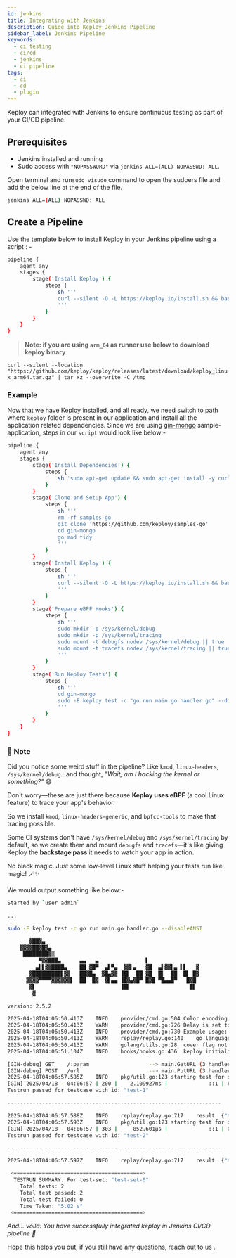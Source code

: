 ```yaml
---
id: jenkins
title: Integrating with Jenkins
description: Guide into Keploy Jenkins Pipeline
sidebar_label: Jenkins Pipeline
keywords:
  - ci testing
  - ci/cd
  - jenkins
  - ci pipeline
tags:
  - ci
  - cd
  - plugin
---
```


Keploy can integrated with Jenkins to ensure continuous testing as part of your CI/CD pipeline.

## Prerequisites

- Jenkins installed and running
- Sudo access with `"NOPASSWORD"` via `jenkins ALL=(ALL) NOPASSWD: ALL`.

Open terminal and run`sudo visudo` command to open the sudoers file and add the below line at the end of the file.

```sh
jenkins ALL=(ALL) NOPASSWD: ALL
```

## Create a Pipeline

Use the template below to install Keploy in your Jenkins pipeline using a script : -

```sh
pipeline {
    agent any
    stages {
        stage('Install Keploy') {
            steps {
                sh '''
                curl --silent -O -L https://keploy.io/install.sh && bash install.sh
                '''
            }
        }
    }
}

```

> **Note: if you are using `arm_64` as runner use below to download keploy binary**

`curl --silent --location "https://github.com/keploy/keploy/releases/latest/download/keploy_linux_arm64.tar.gz" | tar xz --overwrite -C /tmp`

### Example

Now that we have Keploy installed, and all ready, we need switch to path where `keploy` folder is present in our application and install all the application related dependencies. Since we are using [gin-mongo](https://github.com/keploy/samples-go/tree/main/gin-mongo) sample-application, steps in our `script` would look like below:-

```sh
pipeline {
    agent any
    stages {
        stage('Install Dependencies') {
            steps {
                sh 'sudo apt-get update && sudo apt-get install -y curl kmod linux-headers-generic bpfcc-tools git golang-go'
            }
        }
        stage('Clone and Setup App') {
            steps {
                sh '''
                rm -rf samples-go
                git clone 'https://github.com/keploy/samples-go'
                cd gin-mongo
                go mod tidy
                '''
            }
        }
        stage('Install Keploy') {
            steps {
                sh '''
                curl --silent -O -L https://keploy.io/install.sh && bash install.sh
                '''
            }
        }
        stage('Prepare eBPF Hooks') {
            steps {
                sh '''
                sudo mkdir -p /sys/kernel/debug
                sudo mkdir -p /sys/kernel/tracing
                sudo mount -t debugfs nodev /sys/kernel/debug || true
                sudo mount -t tracefs nodev /sys/kernel/tracing || true
                '''
            }
        }
        stage('Run Keploy Tests') {
            steps {
                sh '''
                cd gin-mongo
                sudo -E keploy test -c "go run main.go handler.go" --disableANSI
                '''
            }
        }
    }
}

```

### 📝 Note

Did you notice some weird stuff in the pipeline? Like `kmod`, `linux-headers`, `/sys/kernel/debug`...and thought, _"Wait, am I hacking the kernel or something?"_ 😅

Don't worry—these are just there because **Keploy uses eBPF** (a cool Linux feature) to trace your app's behavior.

So we install `kmod`, `linux-headers-generic`, and `bpfcc-tools` to make that tracing possible.

Some CI systems don't have `/sys/kernel/debug` and `/sys/kernel/tracing` by default, so we create them and mount `debugfs` and `tracefs`—it's like giving Keploy the **backstage pass** it needs to watch your app in action.

No black magic. Just some low-level Linux stuff helping your tests run like magic! 🪄✨

We would output something like below:-

```sh
Started by `user admin`

...

sudo -E keploy test -c go run main.go handler.go --disableANSI

       ▓██▓▄
    ▓▓▓▓██▓█▓▄
     ████████▓▒
          ▀▓▓███▄      ▄▄   ▄               ▌
         ▄▌▌▓▓████▄    ██ ▓█▀  ▄▌▀▄  ▓▓▌▄   ▓█  ▄▌▓▓▌▄ ▌▌   ▓
       ▓█████████▌▓▓   ██▓█▄  ▓█▄▓▓ ▐█▌  ██ ▓█  █▌  ██  █▌ █▓
      ▓▓▓▓▀▀▀▀▓▓▓▓▓▓▌  ██  █▓  ▓▌▄▄ ▐█▓▄▓█▀ █▓█ ▀█▄▄█▀   █▓█
       ▓▌                           ▐█▌                   █▌
        ▓

version: 2.5.2

2025-04-18T04:06:50.413Z	INFO	provider/cmd.go:504	Color encoding is disabled
2025-04-18T04:06:50.413Z	WARN	provider/cmd.go:726	Delay is set to 5 seconds, incase your app takes more time to start use --delay to set custom delay
2025-04-18T04:06:50.413Z	INFO	provider/cmd.go:730	Example usage: keploy test -c "/path/to/user/app" --delay 6
2025-04-18T04:06:50.413Z	WARN	replay/replay.go:140	go language detected. please use --language to manually set the language if needed
2025-04-18T04:06:50.413Z	WARN	golang/utils.go:28	cover flag not found in command, skipping coverage calculation
2025-04-18T04:06:51.104Z	INFO	hooks/hooks.go:436	keploy initialized and probes added to the kernel.

[GIN-debug] GET    /:param                   --> main.GetURL (3 handlers)
[GIN-debug] POST   /url                      --> main.PutURL (3 handlers)
2025-04-18T04:06:57.585Z	INFO	pkg/util.go:123	starting test for of	{"test case": "[test-1]", "test set": "[test-set-0]"}
[GIN] 2025/04/18 - 04:06:57 | 200 |    2.109927ms |             ::1 | POST     "/url"
Testrun passed for testcase with id: "test-1"

--------------------------------------------------------------------

2025-04-18T04:06:57.588Z	INFO	replay/replay.go:717	result	{"testcase id": "[test-1]", "testset id": "[test-set-0]", "passed": "[true]"}
2025-04-18T04:06:57.593Z	INFO	pkg/util.go:123	starting test for of	{"test case": "[test-2]", "test set": "[test-set-0]"}
[GIN] 2025/04/18 - 04:06:57 | 303 |     852.601µs |             ::1 | GET      "/Lhr4BWAi"
Testrun passed for testcase with id: "test-2"

--------------------------------------------------------------------

2025-04-18T04:06:57.597Z	INFO	replay/replay.go:717	result	{"testcase id": "[test-2]", "testset id": "[test-set-0]", "passed": "[true]"}

 <=========================================>
  TESTRUN SUMMARY. For test-set: "test-set-0"
	Total tests: 2
	Total test passed: 2
	Total test failed: 0
	Time Taken: "5.02 s"
 <=========================================>
```

_And... voila! You have successfully integrated keploy in Jenkins CI/CD pipeline 🌟_

Hope this helps you out, if you still have any questions, reach out to us .
